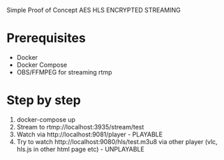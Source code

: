 Simple Proof of Concept AES HLS ENCRYPTED STREAMING
# Prerequisites
- Docker
- Docker Compose
- OBS/FFMPEG for streaming rtmp
# Step by step
1. docker-compose up
1. Stream to rtmp://localhost:3935/stream/test
1. Watch via http://localhost:9081/player - PLAYABLE
1. Try to watch http://localhost:9080/hls/test.m3u8 via other player (vlc, hls.js in other html page etc) - UNPLAYABLE